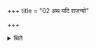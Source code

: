+++
title = "02 अथ यदि राजन्यो"

+++

<details><summary>थिते</summary>

अथ यदि राजन्यो वैश्यो वा नाद्रियेत दक्षिणमग्निं प्रणियितुम् २
</details>
